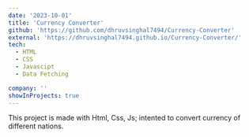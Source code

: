 ```yaml
---
date: '2023-10-01'
title: 'Currency Converter'
github: 'https://github.com/dhruvsinghal7494/Currency-Converter'
external: 'https://dhruvsinghal7494.github.io/Currency-Converter/'
tech:
  - HTML
  - CSS
  - Javascipt
  - Data Fetching

company: ''
showInProjects: true
---
```


This project is made with Html, Css, Js; intented to convert currency of different nations.
